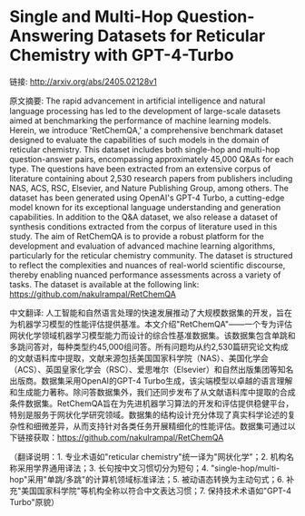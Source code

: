 # Single and Multi-Hop Question-Answering Datasets for Reticular Chemistry with GPT-4-Turbo

链接: http://arxiv.org/abs/2405.02128v1

原文摘要:
The rapid advancement in artificial intelligence and natural language
processing has led to the development of large-scale datasets aimed at
benchmarking the performance of machine learning models. Herein, we introduce
'RetChemQA,' a comprehensive benchmark dataset designed to evaluate the
capabilities of such models in the domain of reticular chemistry. This dataset
includes both single-hop and multi-hop question-answer pairs, encompassing
approximately 45,000 Q&As for each type. The questions have been extracted from
an extensive corpus of literature containing about 2,530 research papers from
publishers including NAS, ACS, RSC, Elsevier, and Nature Publishing Group,
among others. The dataset has been generated using OpenAI's GPT-4 Turbo, a
cutting-edge model known for its exceptional language understanding and
generation capabilities. In addition to the Q&A dataset, we also release a
dataset of synthesis conditions extracted from the corpus of literature used in
this study. The aim of RetChemQA is to provide a robust platform for the
development and evaluation of advanced machine learning algorithms,
particularly for the reticular chemistry community. The dataset is structured
to reflect the complexities and nuances of real-world scientific discourse,
thereby enabling nuanced performance assessments across a variety of tasks. The
dataset is available at the following link:
https://github.com/nakulrampal/RetChemQA

中文翻译:
人工智能和自然语言处理的快速发展推动了大规模数据集的开发，旨在为机器学习模型的性能评估提供基准。本文介绍"RetChemQA"——一个专为评估网状化学领域机器学习模型能力而设计的综合性基准数据集。该数据集包含单跳和多跳问答对，每种类型约45,000组问答。所有问题均从约2,530篇研究论文构成的文献语料库中提取，文献来源包括美国国家科学院（NAS）、美国化学会（ACS）、英国皇家化学会（RSC）、爱思唯尔（Elsevier）和自然出版集团等知名出版商。数据集采用OpenAI的GPT-4 Turbo生成，该尖端模型以卓越的语言理解和生成能力著称。除问答数据集外，我们还同步发布了从文献语料库中提取的合成条件数据集。RetChemQA旨在为先进机器学习算法的开发和评估提供稳健平台，特别是服务于网状化学研究领域。数据集的结构设计充分体现了真实科学论述的复杂性和细微差异，从而支持针对各类任务开展精细化的性能评估。数据集可通过以下链接获取：https://github.com/nakulrampal/RetChemQA

（翻译说明：1. 专业术语如"reticular chemistry"统一译为"网状化学"；2. 机构名称采用学界通用译法；3. 长句按中文习惯切分为短句；4. "single-hop/multi-hop"采用"单跳/多跳"的计算机领域标准译法；5. 被动语态转换为主动句式；6. 补充"美国国家科学院"等机构全称以符合中文表达习惯；7. 保持技术术语如"GPT-4 Turbo"原貌）
